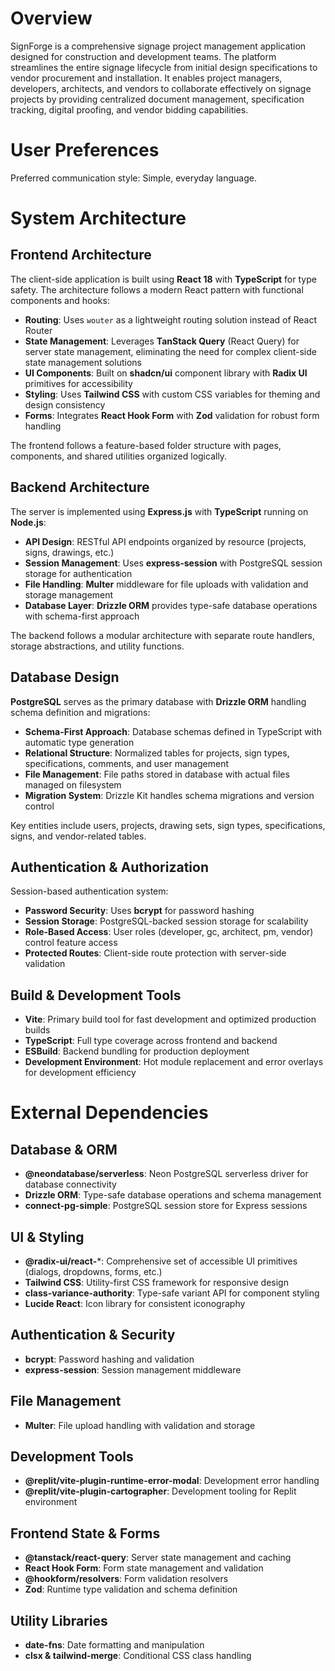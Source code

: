 # Overview

SignForge is a comprehensive signage project management application designed for construction and development teams. The platform streamlines the entire signage lifecycle from initial design specifications to vendor procurement and installation. It enables project managers, developers, architects, and vendors to collaborate effectively on signage projects by providing centralized document management, specification tracking, digital proofing, and vendor bidding capabilities.

# User Preferences

Preferred communication style: Simple, everyday language.

# System Architecture

## Frontend Architecture

The client-side application is built using **React 18** with **TypeScript** for type safety. The architecture follows a modern React pattern with functional components and hooks:

- **Routing**: Uses `wouter` as a lightweight routing solution instead of React Router
- **State Management**: Leverages **TanStack Query** (React Query) for server state management, eliminating the need for complex client-side state management solutions
- **UI Components**: Built on **shadcn/ui** component library with **Radix UI** primitives for accessibility
- **Styling**: Uses **Tailwind CSS** with custom CSS variables for theming and design consistency
- **Forms**: Integrates **React Hook Form** with **Zod** validation for robust form handling

The frontend follows a feature-based folder structure with pages, components, and shared utilities organized logically.

## Backend Architecture

The server is implemented using **Express.js** with **TypeScript** running on **Node.js**:

- **API Design**: RESTful API endpoints organized by resource (projects, signs, drawings, etc.)
- **Session Management**: Uses **express-session** with PostgreSQL session storage for authentication
- **File Handling**: **Multer** middleware for file uploads with validation and storage management
- **Database Layer**: **Drizzle ORM** provides type-safe database operations with schema-first approach

The backend follows a modular architecture with separate route handlers, storage abstractions, and utility functions.

## Database Design

**PostgreSQL** serves as the primary database with **Drizzle ORM** handling schema definition and migrations:

- **Schema-First Approach**: Database schemas defined in TypeScript with automatic type generation
- **Relational Structure**: Normalized tables for projects, sign types, specifications, comments, and user management
- **File Management**: File paths stored in database with actual files managed on filesystem
- **Migration System**: Drizzle Kit handles schema migrations and version control

Key entities include users, projects, drawing sets, sign types, specifications, signs, and vendor-related tables.

## Authentication & Authorization

Session-based authentication system:

- **Password Security**: Uses **bcrypt** for password hashing
- **Session Storage**: PostgreSQL-backed session storage for scalability
- **Role-Based Access**: User roles (developer, gc, architect, pm, vendor) control feature access
- **Protected Routes**: Client-side route protection with server-side validation

## Build & Development Tools

- **Vite**: Primary build tool for fast development and optimized production builds
- **TypeScript**: Full type coverage across frontend and backend
- **ESBuild**: Backend bundling for production deployment
- **Development Environment**: Hot module replacement and error overlays for development efficiency

# External Dependencies

## Database & ORM
- **@neondatabase/serverless**: Neon PostgreSQL serverless driver for database connectivity
- **Drizzle ORM**: Type-safe database operations and schema management
- **connect-pg-simple**: PostgreSQL session store for Express sessions

## UI & Styling
- **@radix-ui/react-***: Comprehensive set of accessible UI primitives (dialogs, dropdowns, forms, etc.)
- **Tailwind CSS**: Utility-first CSS framework for responsive design
- **class-variance-authority**: Type-safe variant API for component styling
- **Lucide React**: Icon library for consistent iconography

## Authentication & Security
- **bcrypt**: Password hashing and validation
- **express-session**: Session management middleware

## File Management
- **Multer**: File upload handling with validation and storage

## Development Tools
- **@replit/vite-plugin-runtime-error-modal**: Development error handling
- **@replit/vite-plugin-cartographer**: Development tooling for Replit environment

## Frontend State & Forms
- **@tanstack/react-query**: Server state management and caching
- **React Hook Form**: Form state management and validation
- **@hookform/resolvers**: Form validation resolvers
- **Zod**: Runtime type validation and schema definition

## Utility Libraries
- **date-fns**: Date formatting and manipulation
- **clsx & tailwind-merge**: Conditional CSS class handling